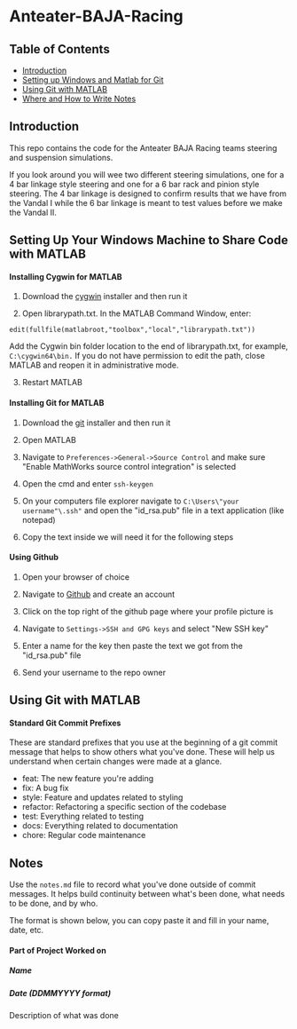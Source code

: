 # Anteater-BAJA-Racing

## Table of Contents

- [Introduction](#Introduction)
- [Setting up Windows and Matlab for Git](#Setting-Up-our-Windows-Machine-to-Share-Code-with-MATLAB)
- [Using Git with MATLAB](#Using-Git-with-MATLAB)
- [Where and How to Write Notes](#Notes)

## Introduction

This repo contains the code for the Anteater BAJA Racing teams steering and suspension simulations.

If you look around you will wee two different steering simulations, one for a 4 bar linkage style steering and one for a 6 bar rack and pinion style steering. The 4 bar linkage is designed to confirm results that we have from the Vandal I while the 6 bar linkage is meant to test values before we make the Vandal II.

## Setting Up Your Windows Machine to Share Code with MATLAB

#### Installing Cygwin for MATLAB
1. Download the [cygwin](https://www.cygwin.com/) installer and then run it

2. Open librarypath.txt. In the MATLAB Command Window, enter:
```
edit(fullfile(matlabroot,"toolbox","local","librarypath.txt"))
```
Add the Cygwin bin folder location to the end of librarypath.txt, for example, ```C:\cygwin64\bin.```
If you do not have permission to edit the path, close MATLAB and reopen it in administrative mode.

3. Restart MATLAB

#### Installing Git for MATLAB
1. Download the [git](https://git-scm.com/downloads) installer and then run it

2. Open MATLAB

3. Navigate to ```Preferences->General->Source Control```
 and make sure "Enable MathWorks source control integration" is selected

 4. Open the cmd and enter ```ssh-keygen```

 5. On your computers file explorer navigate to ```C:\Users\"your username"\.ssh"``` and open the "id_rsa.pub" file in a text application (like notepad)

 6. Copy the text inside we will need it for the following steps


#### Using Github
1. Open your browser of choice

2. Navigate to [Github](https://github.com/signup?ref_cta=Sign+up&ref_loc=header+logged+out&ref_page=%2F&source=header-home) and create an account

3. Click on the top right of the github page where your profile picture is

3. Navigate to ```Settings->SSH and GPG keys``` and select "New SSH key"

4. Enter a name for the key then paste the text we got from the "id_rsa.pub" file

5. Send your username to the repo owner


## Using Git with MATLAB

#### Standard Git Commit Prefixes
These are standard prefixes that you use at the beginning of a git commit message that helps to show others what you've done. These will help us understand when certain changes were made at a glance.

- feat: The new feature you're adding
- fix: A bug fix
- style: Feature and updates related to styling
- refactor: Refactoring a specific section of the codebase
- test: Everything related to testing
- docs: Everything related to documentation
- chore: Regular code maintenance

## Notes
Use the ```notes.md``` file to record what you've done outside of commit messages. It helps build continuity between what's been done, what needs to be done, and by who.

The format is shown below, you can copy paste it and fill in your name, date, etc.

#### Part of Project Worked on
##### Name
##### Date (DDMMYYYY format)
Description of what was done
